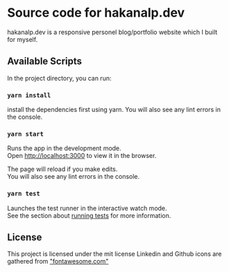 # Source code for hakanalp.dev

hakanalp.dev is a responsive personel blog/portfolio website which I built for myself.

## Available Scripts

In the project directory, you can run:

### `yarn install`

install the dependencies first using yarn.
You will also see any lint errors in the console.

### `yarn start`

Runs the app in the development mode.\
Open [http://localhost:3000](http://localhost:3000) to view it in the browser.

The page will reload if you make edits.\
You will also see any lint errors in the console.

### `yarn test`

Launches the test runner in the interactive watch mode.\
See the section about [running tests](https://facebook.github.io/create-react-app/docs/running-tests) for more information.

## License
This project is licensed under the mit license
Linkedin and Github icons are gathered from ["fontawesome.com"](https://fontawesome.com/)
